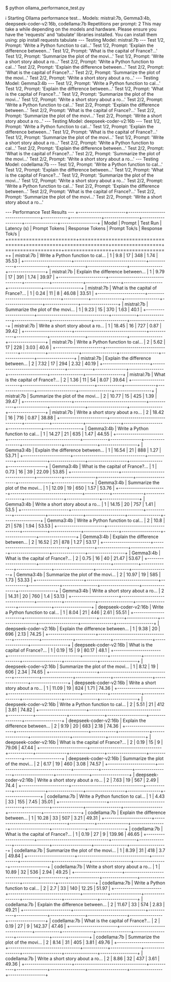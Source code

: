 $
 python ollama_performance_test.py

ℹ Starting Ollama performance test...
  Models: mistral:7b, Gemma3:4b, deepseek-coder-v2:16b, codellama:7b
  Repetitions per prompt: 2
  This may take a while depending on the models and hardware.
  Please ensure you have the 'requests' and 'tabulate' libraries installed.
  You can install them using: pip install requests tabulate
  --- Testing Model: mistral:7b ---
    Test 1/2, Prompt: 'Write a Python function to cal...'
    Test 1/2, Prompt: 'Explain the difference between...'
    Test 1/2, Prompt: 'What is the capital of France?...'
    Test 1/2, Prompt: 'Summarize the plot of the movi...'
    Test 1/2, Prompt: 'Write a short story about a ro...'
    Test 2/2, Prompt: 'Write a Python function to cal...'
    Test 2/2, Prompt: 'Explain the difference between...'
    Test 2/2, Prompt: 'What is the capital of France?...'
    Test 2/2, Prompt: 'Summarize the plot of the movi...'
    Test 2/2, Prompt: 'Write a short story about a ro...'
  --- Testing Model: Gemma3:4b ---
    Test 1/2, Prompt: 'Write a Python function to cal...'
    Test 1/2, Prompt: 'Explain the difference between...'
    Test 1/2, Prompt: 'What is the capital of France?...'
    Test 1/2, Prompt: 'Summarize the plot of the movi...'
    Test 1/2, Prompt: 'Write a short story about a ro...'
    Test 2/2, Prompt: 'Write a Python function to cal...'
    Test 2/2, Prompt: 'Explain the difference between...'
    Test 2/2, Prompt: 'What is the capital of France?...'
    Test 2/2, Prompt: 'Summarize the plot of the movi...'
    Test 2/2, Prompt: 'Write a short story about a ro...'
  --- Testing Model: deepseek-coder-v2:16b ---
    Test 1/2, Prompt: 'Write a Python function to cal...'
    Test 1/2, Prompt: 'Explain the difference between...'
    Test 1/2, Prompt: 'What is the capital of France?...'
    Test 1/2, Prompt: 'Summarize the plot of the movi...'
    Test 1/2, Prompt: 'Write a short story about a ro...'
    Test 2/2, Prompt: 'Write a Python function to cal...'
    Test 2/2, Prompt: 'Explain the difference between...'
    Test 2/2, Prompt: 'What is the capital of France?...'
    Test 2/2, Prompt: 'Summarize the plot of the movi...'
    Test 2/2, Prompt: 'Write a short story about a ro...'
  --- Testing Model: codellama:7b ---
    Test 1/2, Prompt: 'Write a Python function to cal...'
    Test 1/2, Prompt: 'Explain the difference between...'
    Test 1/2, Prompt: 'What is the capital of France?...'
    Test 1/2, Prompt: 'Summarize the plot of the movi...'
    Test 1/2, Prompt: 'Write a short story about a ro...'
    Test 2/2, Prompt: 'Write a Python function to cal...'
    Test 2/2, Prompt: 'Explain the difference between...'
    Test 2/2, Prompt: 'What is the capital of France?...'
    Test 2/2, Prompt: 'Summarize the plot of the movi...'
    Test 2/2, Prompt: 'Write a short story about a ro...'

  --- Performance Test Results ---
  +-----------------------+-----------------------------------+------------+---------------+-----------------+-------------------+----------------+------------------+
  | Model                 | Prompt                            |   Test Run |   Latency (s) |   Prompt Tokens |   Response Tokens |   Prompt Tok/s |   Response Tok/s |
  +=======================+===================================+============+===============+=================+===================+================+==================+
  | mistral:7b            | Write a Python function to cal... |          1 |          9.8  |              17 |               348 |           1.74 |            35.53 |
  +-----------------------+-----------------------------------+------------+---------------+-----------------+-------------------+----------------+------------------+
  | mistral:7b            | Explain the difference between... |          1 |          9.79 |              17 |               391 |           1.74 |            39.97 |
  +-----------------------+-----------------------------------+------------+---------------+-----------------+-------------------+----------------+------------------+
  | mistral:7b            | What is the capital of France?... |          1 |          0.24 |              11 |                 8 |          46.08 |            33.51 |
  +-----------------------+-----------------------------------+------------+---------------+-----------------+-------------------+----------------+------------------+
  | mistral:7b            | Summarize the plot of the movi... |          1 |          9.23 |              15 |               370 |           1.63 |            40.1  |
  +-----------------------+-----------------------------------+------------+---------------+-----------------+-------------------+----------------+------------------+
  | mistral:7b            | Write a short story about a ro... |          1 |         18.45 |              16 |               727 |           0.87 |            39.42 |
  +-----------------------+-----------------------------------+------------+---------------+-----------------+-------------------+----------------+------------------+
  | mistral:7b            | Write a Python function to cal... |          2 |          5.62 |              17 |               228 |           3.03 |            40.6  |
  +-----------------------+-----------------------------------+------------+---------------+-----------------+-------------------+----------------+------------------+
  | mistral:7b            | Explain the difference between... |          2 |          7.32 |              17 |               294 |           2.32 |            40.19 |
  +-----------------------+-----------------------------------+------------+---------------+-----------------+-------------------+----------------+------------------+
  | mistral:7b            | What is the capital of France?... |          2 |          1.36 |              11 |                54 |           8.07 |            39.64 |
  +-----------------------+-----------------------------------+------------+---------------+-----------------+-------------------+----------------+------------------+
  | mistral:7b            | Summarize the plot of the movi... |          2 |         10.77 |              15 |               425 |           1.39 |            39.47 |
  +-----------------------+-----------------------------------+------------+---------------+-----------------+-------------------+----------------+------------------+
  | mistral:7b            | Write a short story about a ro... |          2 |         18.42 |              16 |               716 |           0.87 |            38.88 |
  +-----------------------+-----------------------------------+------------+---------------+-----------------+-------------------+----------------+------------------+
  | Gemma3:4b             | Write a Python function to cal... |          1 |         14.27 |              21 |               635 |           1.47 |            44.55 |
  +-----------------------+-----------------------------------+------------+---------------+-----------------+-------------------+----------------+------------------+
  | Gemma3:4b             | Explain the difference between... |          1 |         16.54 |              21 |               888 |           1.27 |            53.71 |
  +-----------------------+-----------------------------------+------------+---------------+-----------------+-------------------+----------------+------------------+
  | Gemma3:4b             | What is the capital of France?... |          1 |          0.73 |              16 |                39 |          22.09 |            53.85 |
  +-----------------------+-----------------------------------+------------+---------------+-----------------+-------------------+----------------+------------------+
  | Gemma3:4b             | Summarize the plot of the movi... |          1 |         12.09 |              19 |               650 |           1.57 |            53.76 |
  +-----------------------+-----------------------------------+------------+---------------+-----------------+-------------------+----------------+------------------+
  | Gemma3:4b             | Write a short story about a ro... |          1 |         14.15 |              20 |               757 |           1.41 |            53.5  |
  +-----------------------+-----------------------------------+------------+---------------+-----------------+-------------------+----------------+------------------+
  | Gemma3:4b             | Write a Python function to cal... |          2 |         10.8  |              21 |               578 |           1.94 |            53.53 |
  +-----------------------+-----------------------------------+------------+---------------+-----------------+-------------------+----------------+------------------+
  | Gemma3:4b             | Explain the difference between... |          2 |         16.52 |              21 |               878 |           1.27 |            53.17 |
  +-----------------------+-----------------------------------+------------+---------------+-----------------+-------------------+----------------+------------------+
  | Gemma3:4b             | What is the capital of France?... |          2 |          0.75 |              16 |                40 |          21.47 |            53.67 |
  +-----------------------+-----------------------------------+------------+---------------+-----------------+-------------------+----------------+------------------+
  | Gemma3:4b             | Summarize the plot of the movi... |          2 |         10.97 |              19 |               585 |           1.73 |            53.33 |
  +-----------------------+-----------------------------------+------------+---------------+-----------------+-------------------+----------------+------------------+
  | Gemma3:4b             | Write a short story about a ro... |          2 |         14.31 |              20 |               760 |           1.4  |            53.13 |
  +-----------------------+-----------------------------------+------------+---------------+-----------------+-------------------+----------------+------------------+
  | deepseek-coder-v2:16b | Write a Python function to cal... |          1 |          8.04 |              21 |               446 |           2.61 |            55.51 |
  +-----------------------+-----------------------------------+------------+---------------+-----------------+-------------------+----------------+------------------+
  | deepseek-coder-v2:16b | Explain the difference between... |          1 |          9.38 |              20 |               696 |           2.13 |            74.25 |
  +-----------------------+-----------------------------------+------------+---------------+-----------------+-------------------+----------------+------------------+
  | deepseek-coder-v2:16b | What is the capital of France?... |          1 |          0.19 |              15 |                 9 |          80.17 |            48.1  |
  +-----------------------+-----------------------------------+------------+---------------+-----------------+-------------------+----------------+------------------+
  | deepseek-coder-v2:16b | Summarize the plot of the movi... |          1 |          8.12 |              19 |               606 |           2.34 |            74.65 |
  +-----------------------+-----------------------------------+------------+---------------+-----------------+-------------------+----------------+------------------+
  | deepseek-coder-v2:16b | Write a short story about a ro... |          1 |         11.09 |              19 |               824 |           1.71 |            74.36 |
  +-----------------------+-----------------------------------+------------+---------------+-----------------+-------------------+----------------+------------------+
  | deepseek-coder-v2:16b | Write a Python function to cal... |          2 |          5.51 |              21 |               412 |           3.81 |            74.82 |
  +-----------------------+-----------------------------------+------------+---------------+-----------------+-------------------+----------------+------------------+
  | deepseek-coder-v2:16b | Explain the difference between... |          2 |          9.19 |              20 |               683 |           2.18 |            74.36 |
  +-----------------------+-----------------------------------+------------+---------------+-----------------+-------------------+----------------+------------------+
  | deepseek-coder-v2:16b | What is the capital of France?... |          2 |          0.19 |              15 |                 9 |          79.06 |            47.44 |
  +-----------------------+-----------------------------------+------------+---------------+-----------------+-------------------+----------------+------------------+
  | deepseek-coder-v2:16b | Summarize the plot of the movi... |          2 |          6.17 |              19 |               460 |           3.08 |            74.57 |
  +-----------------------+-----------------------------------+------------+---------------+-----------------+-------------------+----------------+------------------+
  | deepseek-coder-v2:16b | Write a short story about a ro... |          2 |          7.63 |              19 |               567 |           2.49 |            74.4  |
  +-----------------------+-----------------------------------+------------+---------------+-----------------+-------------------+----------------+------------------+
  | codellama:7b          | Write a Python function to cal... |          1 |          4.43 |              33 |               155 |           7.45 |            35.01 |
  +-----------------------+-----------------------------------+------------+---------------+-----------------+-------------------+----------------+------------------+
  | codellama:7b          | Explain the difference between... |          1 |         10.28 |              33 |               507 |           3.21 |            49.31 |
  +-----------------------+-----------------------------------+------------+---------------+-----------------+-------------------+----------------+------------------+
  | codellama:7b          | What is the capital of France?... |          1 |          0.19 |              27 |                 9 |         139.96 |            46.65 |
  +-----------------------+-----------------------------------+------------+---------------+-----------------+-------------------+----------------+------------------+
  | codellama:7b          | Summarize the plot of the movi... |          1 |          8.39 |              31 |               418 |           3.7  |            49.84 |
  +-----------------------+-----------------------------------+------------+---------------+-----------------+-------------------+----------------+------------------+
  | codellama:7b          | Write a short story about a ro... |          1 |         10.89 |              32 |               536 |           2.94 |            49.25 |
  +-----------------------+-----------------------------------+------------+---------------+-----------------+-------------------+----------------+------------------+
  | codellama:7b          | Write a Python function to cal... |          2 |          2.7  |              33 |               140 |          12.25 |            51.97 |
  +-----------------------+-----------------------------------+------------+---------------+-----------------+-------------------+----------------+------------------+
  | codellama:7b          | Explain the difference between... |          2 |         11.67 |              33 |               574 |           2.83 |            49.21 |
  +-----------------------+-----------------------------------+------------+---------------+-----------------+-------------------+----------------+------------------+
  | codellama:7b          | What is the capital of France?... |          2 |          0.19 |              27 |                 9 |         142.37 |            47.46 |
  +-----------------------+-----------------------------------+------------+---------------+-----------------+-------------------+----------------+------------------+
  | codellama:7b          | Summarize the plot of the movi... |          2 |          8.14 |              31 |               405 |           3.81 |            49.76 |
  +-----------------------+-----------------------------------+------------+---------------+-----------------+-------------------+----------------+------------------+
  | codellama:7b          | Write a short story about a ro... |          2 |          8.86 |              32 |               437 |           3.61 |            49.36 |
  +-----------------------+-----------------------------------+------------+---------------+-----------------+-------------------+----------------+------------------+
